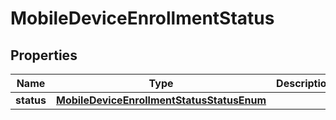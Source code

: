 
# MobileDeviceEnrollmentStatus

## Properties
Name | Type | Description | Notes
------------ | ------------- | ------------- | -------------
**status** | [**MobileDeviceEnrollmentStatusStatusEnum**](MobileDeviceEnrollmentStatusStatusEnum.md) |  | 



